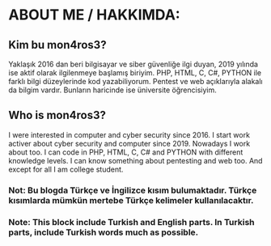 # ABOUT ME  / HAKKIMDA: 


## Kim bu mon4ros3?

Yaklaşık 2016 dan beri bilgisayar ve siber güvenliğe ilgi duyan, 2019 yılında ise aktif olarak ilgilenmeye başlamış biriyim. PHP, HTML, C, C#, PYTHON ile farklı bilgi düzeylerinde kod yazabiliyorum. Pentest ve web açıklarıyla alakalı da bilgim vardır. Bunların haricinde ise üniversite öğrencisiyim.

## Who is mon4ros3?
I were interested in computer and cyber security since 2016. I start work activer about cyber security and computer since 2019. Nowadays I work about too. I can code in PHP, HTML, C, C# and PYTHON with different knowledge levels. I can know something about pentesting and web too. And except for all I am college student.

### Not: Bu blogda Türkçe ve İngilizce kısım bulumaktadır. Türkçe kısımlarda mümkün mertebe Türkçe kelimeler kullanılacaktır.
### Note: This block include Turkish and English parts. In Turkish parts, include Turkish words much as possible. 
